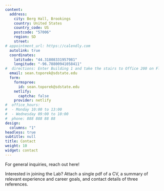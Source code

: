 ```yaml
---
content:
  address:
    city: Berg Hall, Brookings
    country: United States
    country_code: US
    postcode: "57006"
    region: SD
    street: 
# appointment_url: https://calendly.com
  autolink: true
  coordinates:
    latitude: "44.31808331957981"
    longitude: "-96.78800941058411"
#  directions: Enter Building 1 and take the stairs to Office 200 on Floor 2
  email: sean.toporek@sdstate.edu
  form:
    formspree:
      id: sean.toporek@sdstate.edu
    netlify:
      captcha: false
    provider: netlify
#  office_hours:
#  - Monday 10:00 to 13:00
#  - Wednesday 09:00 to 10:00
#  phone: 888 888 88 88
design:
  columns: "1"
headless: true
subtitle: null
title: Contact
weight: 10
widget: contact
---
```

For general inquiries, reach out here!

Interested in joining the Lab?
Attach a single pdf of a CV, a summary of relevant experience and career goals, and contact details of three references.
